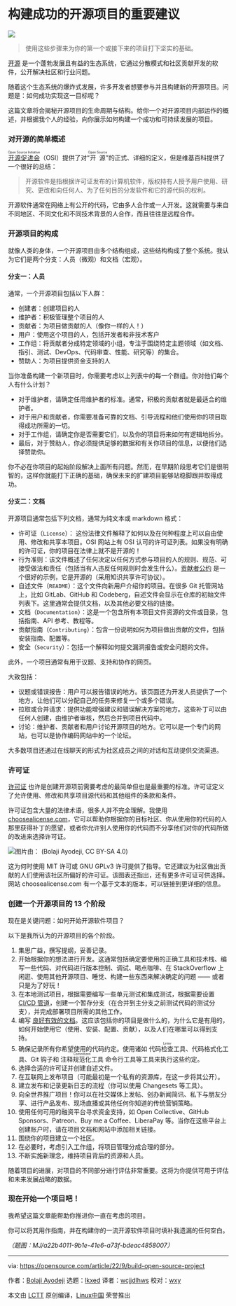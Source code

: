 [#]: subject: "Build an open source project using this essential advice"
[#]: via: "https://opensource.com/article/22/9/build-open-source-project"
[#]: author: "Bolaji Ayodeji https://opensource.com/users/bolajiayodeji"
[#]: collector: "lkxed"
[#]: translator: "wcjjdlhws"
[#]: reviewer: "wxy"
[#]: publisher: "wxy"
[#]: url: "https://linux.cn/article-15999-1.html"

构建成功的开源项目的重要建议
======

![][0]

> 使用这些步骤来为你的第一个或接下来的项目打下坚实的基础。

[开源][2] 是一个蓬勃发展且有益的生态系统，它通过分散模式和社区贡献开发的软件，公开解决社区和行业问题。

随着这个生态系统的爆炸式发展，许多开发者想要参与并且构建新的开源项目。问题是：如何成功实现这一目标呢？

这篇文章将会揭秘开源项目的生命周期与结构。给你一个对开源项目内部运作的概述，并根据我个人的经验，向你展示如何构建一个成功和可持续发展的项目。

### 对开源的简单概述

<ruby>[开源促进会][3]<rt>Open Source Initiative</rt></ruby>（OSI）提供了对“<ruby>开源<rt>Open Source</rt></ruby>”的正式、详细的定义，但是维基百科提供了一个很好的总结：

> 开源软件是指根据许可证发布的计算机软件，版权持有人授予用户使用、研究、更改和向任何人、为了任何目的分发软件和它的源代码的权利。

开源软件通常在网络上有公开的代码，它由多人合作或一人开发。这就需要与来自不同地区、不同文化和不同技术背景的人合作，而且往往是远程合作。

### 开源项目的构成

就像人类的身体，一个开源项目由多个结构组成，这些结构构成了整个系统。我认为它们是两个分支：人员（微观）和文档（宏观）。

#### 分支一：人员

通常，一个开源项目包括以下人群：

* 创建者：创建项目的人
* 维护者：积极管理整个项目的人
* 贡献者：为项目做贡献的人（像你一样的人！）
* 用户：使用这个项目的人，包括开发者和非技术客户
* 工作组：将贡献者分成特定领域的小组，专注于围绕特定主题领域（如文档、指引、测试、DevOps、代码审查、性能、研究等）的集合。
* 赞助人：为项目提供资金支持的人

当你准备构建一个新项目时，你需要考虑以上列表中的每一个群组。你对他们每个人有什么计划？

* 对于维护者，请确定任用维护者的标准。通常，积极的贡献者就是最适合的维护者。
* 对于用户和贡献者，你需要准备可靠的文档、引导流程和他们使用你的项目取得成功所需的一切。
* 对于工作组，请确定你是否需要它们，以及你的项目将来如何有逻辑地拆分。
* 最后，对于赞助人，你必须提供足够的数据和有关你项目的信息，以便他们选择赞助你。

你不必在你项目的起始阶段解决上面所有问题。然而，在早期阶段思考它们是很明智的，这样你就能打下正确的基础，确保未来的扩建项目能够站稳脚跟并取得成功。

#### 分支二：文档

开源项目通常包括下列文档，通常为纯文本或 markdown 格式：

* 许可证（`License`）： 这份法律文件解释了如何以及在何种程度上可以自由使用、修改和共享本项目。OSI 网站上有 OSI 认可的许可证列表。如果没有明确的许可证，你的项目在法律上就不是开源的！
* 行为准则：该文件概述了任何决定以任何方式参与项目的人的规则、规范、可接受做法和责任（包括当有人违反任何规则时会发生什么）。[贡献者公约][4] 是一个很好的示例，它是开源的（采用知识共享许可协议）。
* 自述文件（`README`）：这个文件向新用户介绍你的项目。在很多 Git 托管网站上，比如 GitLab、GitHub 和 Codeberg，自述文件会显示在仓库的初始文件列表下。这里通常会提供文档，以及其他必要文档的链接。
* 文档（`Documentation`）：这是一个包含所有本项目文件资源的文件或目录，包括指南、API 参考、教程等。
* 贡献指南（`Contributing`）：包含一份说明如何为项目做出贡献的文件，包括安装指南、配置等。
* 安全（`Security`）：包括一个解释如何提交漏洞报告或安全问题的文件。

此外，一个项目通常有用于议题、支持和协作的网页。

大致包括：

* 议题或错误报告：用户可以报告错误的地方。该页面还为开发人员提供了一个地方，让他们可以分配自己的任务来修复一个或多个错误。
* 拉取或合并请求：提供功能增强建议和错误解决方案的地方。这些补丁可以由任何人创建，由维护者审核，然后合并到项目代码中。
* 讨论：维护者、贡献者和用户讨论开源项目的地方。它可以是一个专门的网站，也可以是协作编码网站中的一个论坛。

大多数项目还通过在线聊天的形式为社区成员之间的对话和互动提供交流渠道。

### 许可证

[许可证][5] 也许是创建开源项前需要考虑的最简单但也是最重要的标准。许可证定义了允许使用、修改和共享项目源代码和其他组件的条款和条件。

许可证包含大量的法律术语，很多人并不完全理解。我使用 [choosealicense.com][6]，它可以帮助你根据你的目标社区、你从使用你的代码的人那里获得补丁的愿望，或者你允许别人使用你的代码而不分享他们对你的代码所做的改进来选择许可证。

![图片由： (Bolaji Ayodeji, CC BY-SA 4.0)][7]

这为何时使用 MIT 许可或 GNU GPLv3 许可提供了指导。它还建议为社区做出贡献的人们使用该社区所偏好的许可证。该图表还指出，还有更多许可证可供选择。网站 choosealicense.com 有一个基于文本的版本，可以链接到更详细的信息。

### 创建一个开源项目的 13 个阶段

现在是关键问题：如何开始开源软件项目？

以下是我所认为的开源项目的各个阶段。

1. 集思广益，撰写提纲，妥善记录。
2. 开始根据你的想法进行开发。这通常包括确定要使用的正确工具和技术栈、编写一些代码、对代码进行版本控制、调试、喝点咖啡、在 StackOverflow 上闲逛、使用其他开源项目、睡觉、构建一些东西来解决确定的问题 —— 或者只是为了好玩！
3. 在本地测试项目，根据需要编写一些单元测试和集成测试，根据需要设置 [CI/CD 管道][8]，创建一个暂存分支（在合并到主分支之前测试代码的测试分支），并完成部署项目所需的其他工作。
4. 编写 [良好有效的文档][9]。这应该包括你的项目是做什么的，为什么它是有用的，如何开始使用它（使用、安装、配置、贡献），以及人们在哪里可以得到支持。
5. 确保记录所有你希望使用的代码约定。使用诸如 <ruby>代码检查工具<rt>Linter</rt></ruby>、代码格式化工具、Git 钩子和 <ruby>注释规范化工具<rt>Commitizen</rt></ruby> 命令行工具等工具来执行这些约定。
6. 选择合适的许可证并创建自述文件。
7. 在互联网上发布项目（可能最初是一个私有的资源库，在这一步将其公开）。
8. 建立发布和记录更新日志的流程（你可以使用 Changesets 等工具）。
9. 向全世界推广项目！你可以在社交媒体上发帖、创办新闻简讯、私下与朋友分享、进行产品发布、现场直播或其他任何你知道的传统营销策略。
10. 使用任何可用的融资平台寻求资金支持，如 Open Collective、GitHub Sponsors、Patreon、Buy me a Coffee、LiberaPay 等。当你在这些平台上创建账户时，请在项目文档和网站中添加相关链接。
11. 围绕你的项目建立一个社区。
12. 在必要时，考虑引入工作组，将项目管理分成合理的部分。
13. 不断实施新理念，维持项目背后的资源和人员。

随着项目的进展，对项目的不同部分进行评估非常重要。这将为你提供可用于评估和未来发展战略的数据。

### 现在开始一个项目吧！

我希望这篇文章能帮助你推进你一直在考虑的项目。

你可以将其用作指南，并在构建你的一流开源软件项目时填补我遗漏的任何空白。

*（题图：MJ/a22b4011-9b1e-41e6-a73f-bdeac4858007）*

--------------------------------------------------------------------------------

via: https://opensource.com/article/22/9/build-open-source-project

作者：[Bolaji Ayodeji][a]
选题：[lkxed][b]
译者：[wcjjdlhws](https://github.com/wcjjdlhws)
校对：[wxy](https://github.com/wxy)

本文由 [LCTT](https://github.com/LCTT/TranslateProject) 原创编译，[Linux中国](https://linux.cn/) 荣誉推出

[a]: https://opensource.com/users/bolajiayodeji
[b]: https://github.com/lkxed
[1]: https://opensource.com/sites/default/files/lead-images/BUSINESS_buildtogether.png
[2]: https://opensource.com/resources/what-open-source
[3]: https://opensource.org
[4]: https://www.contributor-covenant.org/version/2/1/code_of_conduct
[5]: https://opensource.com/tags/licensing
[6]: https://choosealicense.com
[7]: https://opensource.com/sites/default/files/2022-09/choosealicense.png
[8]: https://opensource.com/article/19/9/intro-building-cicd-pipelines-jenkins
[9]: https://slides.com/bolajiayodeji/effective-oss-docs
[0]: https://img.linux.net.cn/data/attachment/album/202307/14/145640gqnqawqqqhqqh65w.jpg